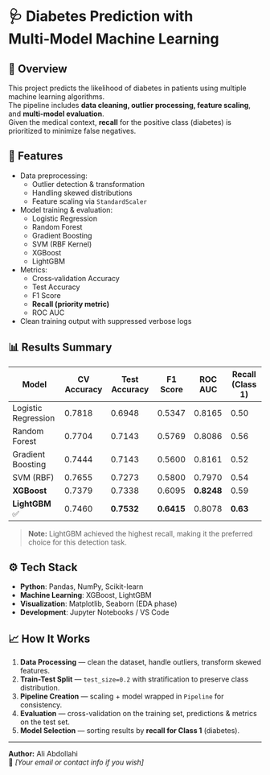 # 🩺 Diabetes Prediction with Multi‑Model Machine Learning

## 📌 Overview
This project predicts the likelihood of diabetes in patients using multiple machine learning algorithms.  
The pipeline includes **data cleaning, outlier processing, feature scaling**, and **multi‑model evaluation**.  
Given the medical context, **recall** for the positive class (diabetes) is prioritized to minimize false negatives.

## 🚀 Features
- Data preprocessing:
  - Outlier detection & transformation
  - Handling skewed distributions
  - Feature scaling via `StandardScaler`
- Model training & evaluation:
  - Logistic Regression
  - Random Forest
  - Gradient Boosting
  - SVM (RBF Kernel)
  - XGBoost
  - LightGBM
- Metrics:
  - Cross‑validation Accuracy
  - Test Accuracy
  - F1 Score
  - **Recall (priority metric)**
  - ROC AUC
- Clean training output with suppressed verbose logs

## 📊 Results Summary
| Model                | CV Accuracy | Test Accuracy | F1 Score | ROC AUC | Recall (Class 1) |
|----------------------|-------------|--------------|----------|---------|------------------|
| Logistic Regression  | 0.7818      | 0.6948       | 0.5347   | 0.8165  | 0.50              |
| Random Forest        | 0.7704      | 0.7143       | 0.5769   | 0.8086  | 0.56              |
| Gradient Boosting    | 0.7444      | 0.7143       | 0.5600   | 0.8161  | 0.52              |
| SVM (RBF)            | 0.7655      | 0.7273       | 0.5800   | 0.7970  | 0.54              |
| **XGBoost**          | 0.7379      | 0.7338       | 0.6095   | **0.8248** | 0.59            |
| **LightGBM** ✅       | 0.7460      | **0.7532**   | **0.6415** | 0.8078  | **0.63**         |

> **Note:** LightGBM achieved the highest recall, making it the preferred choice for this detection task.

## ⚙️ Tech Stack
- **Python**: Pandas, NumPy, Scikit-learn
- **Machine Learning**: XGBoost, LightGBM
- **Visualization**: Matplotlib, Seaborn (EDA phase)
- **Development**: Jupyter Notebooks / VS Code

## 📈 How It Works
1. **Data Processing** — clean the dataset, handle outliers, transform skewed features.
2. **Train-Test Split** — `test_size=0.2` with stratification to preserve class distribution.
3. **Pipeline Creation** — scaling + model wrapped in `Pipeline` for consistency.
4. **Evaluation** — cross-validation on the training set, predictions & metrics on the test set.
5. **Model Selection** — sorting results by **recall for Class 1** (diabetes).





---
**Author:** Ali Abdollahi  
📧 *[Your email or contact info if you wish]*  

